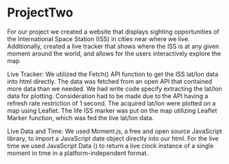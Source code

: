 # ProjectTwo
For our project we created a website that displays sighting opportunities of the International Space Station (ISS) in cities near where we live. Additionally, created a live tracker that shows where the ISS is at any given moment around the world, and allows for the users interactively explore the map

Live Tracker:
We utilized the Fetch() API function to get the ISS lat/lon data into html directly. The data was fetched from an open API that contained more data than we needed. We had write code specify extracting the lat/lon data for plotting. Consideration had to be made due to the API having a refresh rate restriction of 1 second. The acquired lat/lon were plotted on a map using Leaflet. The life ISS marker was put on the map utilizing Leaflet Marker function, which was fed the live lat/lon data.
                                            
Live Data and Time:
We used Moment.js, a free and open source JavaScript library, to import a JavaScript date object directly into our html. For the live time we used JavaScript Data () to return a live clock instance of a single moment in time in a platform-independent format.
